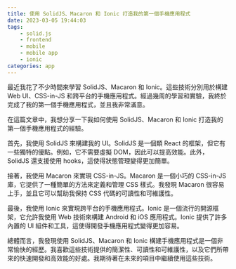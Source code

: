 ```yaml
---
title: 使用 SolidJS、Macaron 和 Ionic 打造我的第一個手機應用程式
date: 2023-03-05 19:44:03
tags: 
    - solid.js
    - frontend
    - mobile
    - mobile app
    - ionic
categories: app
---
```

最近我花了不少時間來學習 SolidJS、Macaron 和 Ionic。這些技術分別用於構建 Web UI、CSS-in-JS 和跨平台的手機應用程式。經過幾周的學習和實驗，我終於完成了我的第一個手機應用程式，並且我非常滿意。

在這篇文章中，我想分享一下我如何使用 SolidJS、Macaron 和 Ionic 打造我的第一個手機應用程式的經驗。

首先，我使用 SolidJS 來構建我的 UI。SolidJS 是一個類 React 的框架，但它有一些獨特的優點。例如，它不需要虛擬 DOM，因此可以提高效能。此外，SolidJS 還支援使用 hooks，這使得狀態管理變得更加簡單。

接著，我使用 Macaron 來實現 CSS-in-JS。Macaron 是一個小巧的 CSS-in-JS 庫，它提供了一種簡單的方法來定義和管理 CSS 樣式。我發現 Macaron 很容易上手，並且它可以幫助我保持 CSS 代碼的可讀性和可維護性。

最後，我使用 Ionic 來實現跨平台的手機應用程式。Ionic 是一個流行的開源框架，它允許我使用 Web 技術來構建 Android 和 iOS 應用程式。Ionic 提供了許多內置的 UI 組件和工具，這使得開發手機應用程式變得更加容易。

總體而言，我發現使用 SolidJS、Macaron 和 Ionic 構建手機應用程式是一個非常愉快的經歷。我喜歡這些技術提供的簡潔性、可讀性和可維護性，以及它們所帶來的快速開發和高效能的好處。我期待著在未來的項目中繼續使用這些技術。